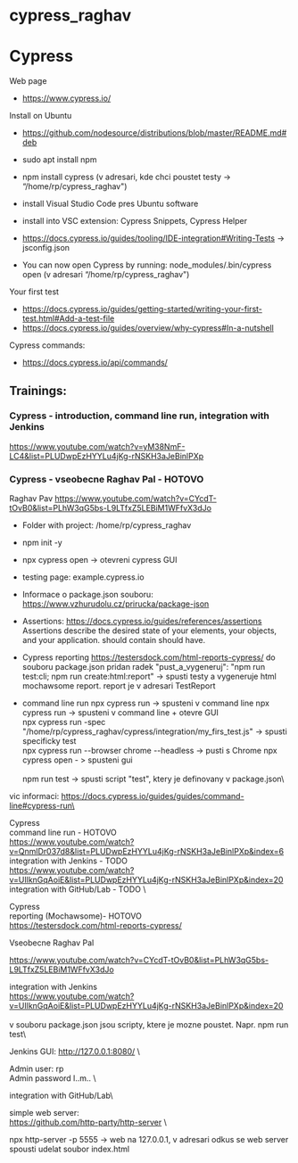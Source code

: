 # cypress_raghav

# Cypress

Web page
- https://www.cypress.io/

Install on Ubuntu
- https://github.com/nodesource/distributions/blob/master/README.md#deb
- sudo apt install npm
- npm install cypress (v adresari, kde chci poustet testy -> “/home/rp/cypress_raghav")
- install Visual Studio Code pres Ubuntu software
- install into VSC extension: Cypress Snippets, Cypress Helper
- https://docs.cypress.io/guides/tooling/IDE-integration#Writing-Tests -> jsconfig.json

- You can now open Cypress by running: 
node_modules/.bin/cypress open (v adresari “/home/rp/cypress_raghav")

Your first test
- https://docs.cypress.io/guides/getting-started/writing-your-first-test.html#Add-a-test-file
- https://docs.cypress.io/guides/overview/why-cypress#In-a-nutshell
 
 Cypress commands:
- https://docs.cypress.io/api/commands/
    
## Trainings:

### Cypress - introduction, command line run, integration with Jenkins
 https://www.youtube.com/watch?v=yM38NmF-LC4&list=PLUDwpEzHYYLu4jKg-rNSKH3aJeBinlPXp


### Cypress - vseobecne Raghav Pal - HOTOVO
 Raghav Pav https://www.youtube.com/watch?v=CYcdT-tOvB0&list=PLhW3qG5bs-L9LTfxZ5LEBiM1WFfvX3dJo

- Folder with project: /home/rp/cypress_raghav
- npm init -y
- npx cypress open -> otevreni cypress GUI
- testing page: example.cypress.io
- Informace o package.json souboru: https://www.vzhurudolu.cz/prirucka/package-json

- Assertions:
https://docs.cypress.io/guides/references/assertions
Assertions describe the desired state of your elements, your objects, and your application.
should contain
should have.

- Cypress reporting
https://testersdock.com/html-reports-cypress/
do souboru package.json pridan radek "pust_a_vygeneruj": "npm run test:cli; npm run create:html:report" -> spusti testy a vygeneruje html mochawsome report.
report je v adresari TestReport

- command line run
npx cypress run -> spusteni v command line
npx cypress run -> spusteni v command line + otevre GUI\
npx cypress run -spec "/home/rp/cypress_raghav/cypress/integration/my_firs_test.js" -> spusti specificky test\
npx cypress run --browser chrome --headless -> pusti s Chrome
npx cypress open - > spusteni gui\
\
npm run test -> spusti script "test", ktery je definovany v package.json\

vic informaci: https://docs.cypress.io/guides/guides/command-line#cypress-run\


Cypress\
        command line run - HOTOVO\
	https://www.youtube.com/watch?v=QnmlDr037d8&list=PLUDwpEzHYYLu4jKg-rNSKH3aJeBinlPXp&index=6 \
        integration with Jenkins - TODO\
        https://www.youtube.com/watch?v=UIlknGqAoiE&list=PLUDwpEzHYYLu4jKg-rNSKH3aJeBinlPXp&index=20 \
	integration with GitHub/Lab - TODO \
	

Cypress\
	reporting (Mochawsome)- HOTOVO\
	https://testersdock.com/html-reports-cypress/

    
    
    
Vseobecne Raghav Pal

https://www.youtube.com/watch?v=CYcdT-tOvB0&list=PLhW3qG5bs-L9LTfxZ5LEBiM1WFfvX3dJo




integration with Jenkins\
https://www.youtube.com/watch?v=UIlknGqAoiE&list=PLUDwpEzHYYLu4jKg-rNSKH3aJeBinlPXp&index=20 \
\
v souboru package.json jsou scripty, ktere je mozne poustet. Napr. npm run test\

Jenkins GUI: http://127.0.0.1:8080/ \

Admin user: rp \
Admin password l..m.. \

integration with GitHub/Lab\

simple web server: \
https://github.com/http-party/http-server \

npx http-server -p 5555 -> web na 127.0.0.1, v adresari odkus se web server spousti udelat soubor index.html



